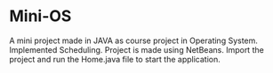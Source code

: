 # Mini-OS
A mini project made in JAVA as course project in Operating System.
Implemented Scheduling.
Project is made using NetBeans. Import the project and run the Home.java file to start the application.
